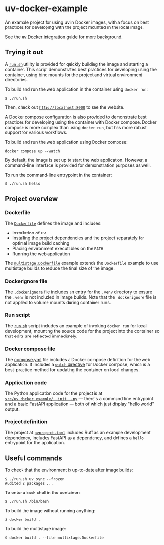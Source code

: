 # uv-docker-example

An example project for using uv in Docker images, with a focus on best practices for developing with
the project mounted in the local image.

See the [uv Docker integration guide](https://docs.astral.sh/uv/guides/integration/docker/) for more
background.

## Trying it out

A [`run.sh`](./run.sh) utility is provided for quickly building the image and starting a container.
This script demonstrates best practices for developing using the container, using bind mounts for
the project and virtual environment directories.

To build and run the web application in the container using `docker run`:

```console
$ ./run.sh
```

Then, check out [`http://localhost:8000`](http://localhost:8000) to see the website.

A Docker compose configuration is also provided to demonstrate best practices for developing using
the container with Docker compose. Docker compose is more complex than using `docker run`, but has
more robust support for various workflows.

To build and run the web application using Docker compose:

```
docker compose up --watch 
```

By default, the image is set up to start the web application. However, a command-line interface is
provided for demonstration purposes as well. 

To run the command-line entrypoint in the container:

```console
$ ./run.sh hello
```

## Project overview

### Dockerfile

The [`Dockerfile`](./Dockerfile) defines the image and includes:

- Installation of uv
- Installing the project dependencies and the project separately for optimal image build caching
- Placing environment executables on the `PATH`
- Running the web application

The [`multistage.Dockerfile`](./multistage.Dockerfile) example extends the `Dockerfile` example to
use multistage builds to reduce the final size of the image.

### Dockerignore file

The [`.dockerignore`](./.dockerignore) file includes an entry for the `.venv` directory to ensure the
`.venv` is not included in image builds. Note that the `.dockerignore` file is not applied to volume
mounts during container runs.

### Run script

The [`run.sh`](./run.sh) script includes an example of invoking `docker run` for local development,
mounting the source code for the project into the container so that edits are reflected immediately.

### Docker compose file

The [compose.yml](./compose.yml) file includes a Docker compose definition for the web application.
It includes a [`watch`
directive](https://docs.docker.com/compose/file-watch/#compose-watch-versus-bind-mounts) for Docker
compose, which is a best-practice method for updating the container on local changes.

### Application code

The Python application code for the project is at
[`src/uv_docker_example/__init__.py`](./src/uv_docker_example/__init__.py) — there's a command line
entrypoint and a basic FastAPI application — both of which just display "hello world" output.

### Project definition

The project at [`pyproject.toml`](./pyproject.toml) includes Ruff as an example development
dependency, includes FastAPI as a dependency, and defines a `hello` entrypoint for the application.

## Useful commands

To check that the environment is up-to-date after image builds:

```console
$ ./run.sh uv sync --frozen
Audited 2 packages ...
```

To enter a `bash` shell in the container:

```console
$ ./run.sh /bin/bash
```

To build the image without running anything:

```console
$ docker build .
```

To build the multistage image:

```console
$ docker build . --file multistage.Dockerfile
```
